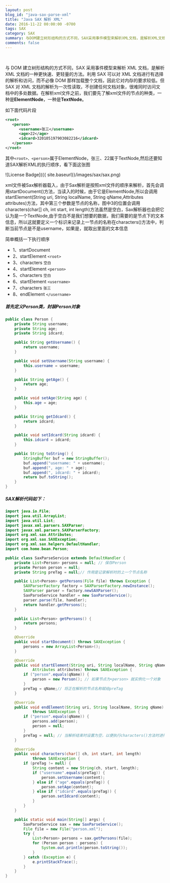 ```yaml
---
layout: post
blog_id: "java-sax-parse-xml"
title: "Java SAX 解析 XML"
date: 2016-11-22 00:00:00 -0700
tags: SAX
category: SAX
summary: 与DOM建立树形结构的方式不同，SAX采用事件模型来解析XML文档，是解析XML文档的一种更快速、更轻量的方法。
comments: false
---
```

<br>

与 DOM 建立树形结构的方式不同，SAX 采用事件模型来解析 XML 文档，是解析 XML 文档的一种更快速、更轻量的方法。利用 SAX 可以对 XML 文档进行有选择的解析和访问，而不必像 DOM 那样加载整个文档，因此它对内存的要求较低。但 SAX 对 XML 文档的解析为一次性读取，不创建任何文档对象，很难同时访问文档中的多处数据。在解析xml文件之前，我们要先了解xml文件的节点的种类，一种是**ElementNode**，一种是**TextNode**。

如下面代码片段

```xml
<root>
   <person>
      <username>张三</username>
      <age>22</age>
      <idcard>320105197903082216</idcard>
   </person>
</root>
```

其中`<root>、<person>`属于ElementNode，张三、22属于TextNode,然后还要知道SAX解析XML的执行顺序，看下面这张图

![License Badge]({{ site.baseurl}}/images/sax/sax.png)

xml文件被Sax解析器载入，由于Sax解析是按照xml文件的顺序来解析，首先会调用startDocument()方法，当读入<root>的时候，由于它是ElementNode,所以会调用startElement(String uri, String localName, String qName,Attributes attributes)方法，其中第三个参数是节点的名称，图中3的位置会调用characters(char[] ch, int start, int length)方法虽然是空白，Sax解析器也会把它认为是一个TextNode,由于空白不是我们想要的数据，我们需要的是<username>节点下的文本信息，所以这就要定义一个标识来记录上一节点的名称在characters()方法中，判断当前节点是不是username，如果是，就取出里面的文本信息

简单概括一下执行顺序

+ 1、startDocument
+ 2、startElement `<root>`
+ 3、characters `空白`
+ 4、startElement `<person>`
+ 5、characters `空白`
+ 6、startElement `<username>`
+ 7、characters `张三`
+ 8、endElement `</username>`

##### **首先定义Person类，封装Person对象**

```java
public class Person {
	private String username;
	private String age;
	private String idcard;

	public String getUsername() {
		return username;
	}

	public void setUsername(String username) {
		this.username = username;
	}

	public String getAge() {
		return age;
	}

	public void setAge(String age) {
		this.age = age;
	}

	public String getIdcard() {
		return idcard;
	}

	public void setIdcard(String idcard) {
		this.idcard = idcard;
	}

	public String toString() {
		StringBuffer buf = new StringBuffer();
		buf.append("username: " + username);
		buf.append(", age: " + age);
		buf.append(", idcard: " + idcard);
		return buf.toString();
	}
}
```

##### **SAX解析代码如下：**

```java
import java.io.File;
import java.util.ArrayList;
import java.util.List;
import javax.xml.parsers.SAXParser;
import javax.xml.parsers.SAXParserFactory;
import org.xml.sax.Attributes;
import org.xml.sax.SAXException;
import org.xml.sax.helpers.DefaultHandler;
import com.home.bean.Person;

public class SaxParseService extends DefaultHandler {
	private List<Person> persons = null; // 保存Person
	private Person person = null;
	private String preTag = null;// 作用是记录解析时的上一个节点名称

	public List<Person> getPersons(File file) throws Exception {
		SAXParserFactory factory = SAXParserFactory.newInstance();
		SAXParser parser = factory.newSAXParser();
		SaxParseService handler = new SaxParseService();
		parser.parse(file, handler);
		return handler.getPersons();
	}

	public List<Person> getPersons() {
		return persons;
	}

	@Override
	public void startDocument() throws SAXException {
		persons = new ArrayList<Person>();
	}

	@Override
	public void startElement(String uri, String localName, String qName,
			Attributes attributes) throws SAXException {
		if ("person".equals(qName)) {
			person = new Person(); // 如果节点为<person> 就实例化一个对象
		}
		preTag = qName;// 将正在解析的节点名称赋给preTag
	}

	@Override
	public void endElement(String uri, String localName, String qName)
			throws SAXException {
		if ("person".equals(qName)) {
			persons.add(person);
			person = null;
		}
		preTag = null; // 当解析结束时设置为空，以便执行characters()方法时进行匹配
	}

	@Override
	public void characters(char[] ch, int start, int length)
			throws SAXException {
		if (preTag != null) {
			String content = new String(ch, start, length);
			if ("username".equals(preTag)) {
				person.setUsername(content);
			} else if ("age".equals(preTag)) {
				person.setAge(content);
			} else if ("idcard".equals(preTag)) {
				person.setIdcard(content);
			}
		}
	}

	public static void main(String[] args) {
		SaxParseService sax = new SaxParseService();
		File file = new File("person.xml");
		try {
			List<Person> persons = sax.getPersons(file);
			for (Person person : persons) {
				System.out.println(person.toString());
			}
		} catch (Exception e) {
			e.printStackTrace();
		}
	}
}
```




